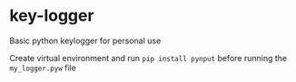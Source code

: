 # key-logger
Basic python keylogger for personal use


 Create virtual environment and run `pip install pynput` before running the `my_logger.pyw` file
